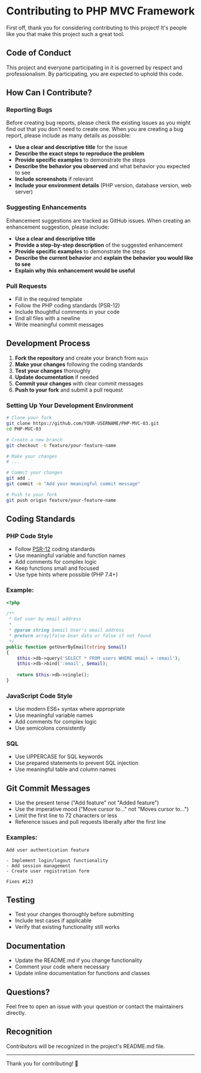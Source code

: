 # Contributing to PHP MVC Framework

First off, thank you for considering contributing to this project! It's people like you that make this project such a great tool.

## Code of Conduct

This project and everyone participating in it is governed by respect and professionalism. By participating, you are expected to uphold this code.

## How Can I Contribute?

### Reporting Bugs

Before creating bug reports, please check the existing issues as you might find out that you don't need to create one. When you are creating a bug report, please include as many details as possible:

* **Use a clear and descriptive title** for the issue
* **Describe the exact steps to reproduce the problem**
* **Provide specific examples** to demonstrate the steps
* **Describe the behavior you observed** and what behavior you expected to see
* **Include screenshots** if relevant
* **Include your environment details** (PHP version, database version, web server)

### Suggesting Enhancements

Enhancement suggestions are tracked as GitHub issues. When creating an enhancement suggestion, please include:

* **Use a clear and descriptive title**
* **Provide a step-by-step description** of the suggested enhancement
* **Provide specific examples** to demonstrate the steps
* **Describe the current behavior** and **explain the behavior you would like to see**
* **Explain why this enhancement would be useful**

### Pull Requests

* Fill in the required template
* Follow the PHP coding standards (PSR-12)
* Include thoughtful comments in your code
* End all files with a newline
* Write meaningful commit messages

## Development Process

1. **Fork the repository** and create your branch from `main`
2. **Make your changes** following the coding standards
3. **Test your changes** thoroughly
4. **Update documentation** if needed
5. **Commit your changes** with clear commit messages
6. **Push to your fork** and submit a pull request

### Setting Up Your Development Environment

```bash
# Clone your fork
git clone https://github.com/YOUR-USERNAME/PHP-MVC-03.git
cd PHP-MVC-03

# Create a new branch
git checkout -b feature/your-feature-name

# Make your changes
# ...

# Commit your changes
git add .
git commit -m "Add your meaningful commit message"

# Push to your fork
git push origin feature/your-feature-name
```

## Coding Standards

### PHP Code Style

* Follow [PSR-12](https://www.php-fig.org/psr/psr-12/) coding standards
* Use meaningful variable and function names
* Add comments for complex logic
* Keep functions small and focused
* Use type hints where possible (PHP 7.4+)

### Example:

```php
<?php

/**
 * Get user by email address
 *
 * @param string $email User's email address
 * @return array|false User data or false if not found
 */
public function getUserByEmail(string $email)
{
    $this->db->query('SELECT * FROM users WHERE email = :email');
    $this->db->bind(':email', $email);
    
    return $this->db->single();
}
```

### JavaScript Code Style

* Use modern ES6+ syntax where appropriate
* Use meaningful variable names
* Add comments for complex logic
* Use semicolons consistently

### SQL

* Use UPPERCASE for SQL keywords
* Use prepared statements to prevent SQL injection
* Use meaningful table and column names

## Git Commit Messages

* Use the present tense ("Add feature" not "Added feature")
* Use the imperative mood ("Move cursor to..." not "Moves cursor to...")
* Limit the first line to 72 characters or less
* Reference issues and pull requests liberally after the first line

### Examples:

```
Add user authentication feature

- Implement login/logout functionality
- Add session management
- Create user registration form

Fixes #123
```

## Testing

* Test your changes thoroughly before submitting
* Include test cases if applicable
* Verify that existing functionality still works

## Documentation

* Update the README.md if you change functionality
* Comment your code where necessary
* Update inline documentation for functions and classes

## Questions?

Feel free to open an issue with your question or contact the maintainers directly.

## Recognition

Contributors will be recognized in the project's README.md file.

---

Thank you for contributing! 🎉
